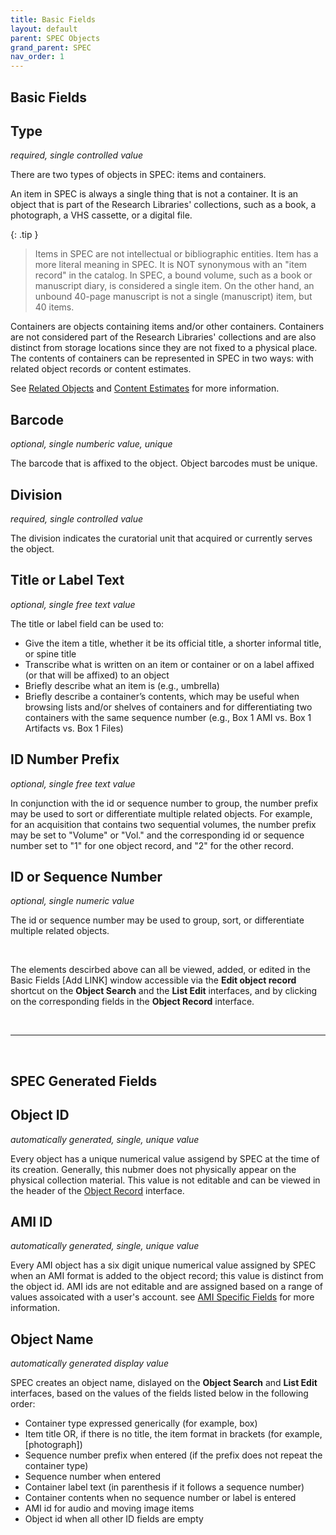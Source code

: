 ```yaml
---
title: Basic Fields
layout: default
parent: SPEC Objects
grand_parent: SPEC
nav_order: 1
---
```


## Basic Fields

## Type
*required, single controlled value*

There are two types of objects in SPEC: items and containers. 

An item in SPEC is always a single thing that is not a container. It is an object that is part of the Research Libraries' collections, such as a book, a photograph, a VHS cassette, or a digital file. 

{: .tip }
> Items in SPEC are not intellectual or bibliographic entities. Item has a more literal meaning in SPEC. It is NOT synonymous with an "item record" in the catalog. In SPEC, a bound volume, such as a book or manuscript diary, is considered a single item. On the other hand, an unbound 40-page manuscript is not a single (manuscript) item, but 40 items.

Containers are objects containing items and/or other containers. Containers are not considered part of the Research Libraries' collections and are also distinct from storage locations since they are not fixed to a physical place. The contents of containers can be represented in SPEC in two ways: with related object records or content estimates.

See [Related Objects](https://nypl.github.io/pres-docs/spec/specObjectsRelationships.html) and [Content Estimates](https://nypl.github.io/pres-docs/spec/specObjectsContentEstimates.html) for more information.

## Barcode
*optional, single numberic value, unique*

The barcode that is affixed to the object. Object barcodes must be unique. 


## Division
*required, single controlled value*

The division indicates the curatorial unit that acquired or currently serves the object. 


## Title or Label Text
*optional, single free text value*

The title or label field can be used to:

- Give the item a title, whether it be its official title, a shorter informal title, or spine title
- Transcribe what is written on an item or container or on a label affixed (or that will be affixed) to an object
- Briefly describe what an item is (e.g., umbrella)
- Briefly describe a container’s contents, which may be useful when browsing lists and/or shelves of containers and for differentiating two containers with the same sequence number (e.g., Box 1 AMI vs. Box 1 Artifacts vs. Box 1 Files)


## ID Number Prefix
*optional, single free text value*

In conjunction with the id or sequence number to group, the number prefix may be used to sort or differentiate multiple related objects. For example, for an acquisition that contains two sequential volumes, the number prefix may be set to "Volume" or "Vol." and the corresponding id or sequence number set to "1" for one object record, and "2" for the other record.


## ID or Sequence Number
*optional, single numeric value*

The id or sequence number may be used to group, sort, or differentiate multiple related objects.

&nbsp; 
&nbsp; 

The elements descirbed above can all be viewed, added, or edited in the Basic Fields [Add LINK] window accessible via the **Edit object record** shortcut on the **Object Search** and the **List Edit** interfaces, and by clicking on the corresponding fields in the **Object Record** interface.

&nbsp;

---
 
&nbsp; 


## SPEC Generated Fields

## Object ID
*automatically generated, single, unique value* 

Every object has a unique numerical value assigend by SPEC at the time of its creation. Generally, this nubmer does not physically appear on the physical collection material. This value is not editable and can be viewed in the header of the [Object Record](https://nypl.github.io/pres-docs/spec/specObjectsObjectRecord.html) interface.


## AMI ID
*automatically generated, single, unique value* 

Every AMI object has a six digit unique numerical value assigned by SPEC when an AMI format is added to the object record; this value is distinct from the object id. AMI ids are not editable and are assigned based on a range of values assoicated with a user's account. see [AMI Specific Fields](https://nypl.github.io/pres-docs/spec/specObjectsAMI.html) for more information.


## Object Name
*automatically generated display value*

SPEC creates an object name, dislayed on the **Object Search** and **List Edit** interfaces, based on the values of the fields listed below in the following order:

- Container type expressed generically (for example, box)
- Item title OR, if there is no title, the item format in brackets (for example, [photograph])
- Sequence number prefix when entered (if the prefix does not repeat the container type)
- Sequence number when entered
- Container label text (in parenthesis if it follows a sequence number)
- Container contents when no sequence number or label is entered
- AMI id for audio and moving image items
- Object id when all other ID fields are empty








